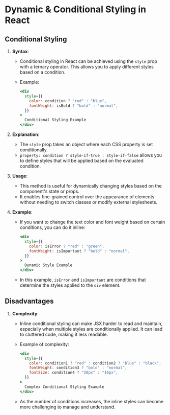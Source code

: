 # Dynamic & Conditional Styling in React

## Conditional Styling

1. **Syntax**:

   - Conditional styling in React can be achieved using the `style` prop with a ternary operator. This allows you to apply different styles based on a condition.
   - Example:

     ```jsx
     <div
       style={{
         color: condition ? "red" : "blue",
         fontWeight: isBold ? "bold" : "normal",
       }}
     >
       Conditional Styling Example
     </div>
     ```

2. **Explanation**:

   - The `style` prop takes an object where each CSS property is set conditionally.
   - `property: condition ? style-if-true : style-if-false` allows you to define styles that will be applied based on the evaluated condition.

3. **Usage**:

   - This method is useful for dynamically changing styles based on the component's state or props.
   - It enables fine-grained control over the appearance of elements without needing to switch classes or modify external stylesheets.

4. **Example**:

   - If you want to change the text color and font weight based on certain conditions, you can do it inline:

     ```jsx
     <div
       style={{
         color: isError ? "red" : "green",
         fontWeight: isImportant ? "bold" : "normal",
       }}
     >
       Dynamic Style Example
     </div>
     ```

   - In this example, `isError` and `isImportant` are conditions that determine the styles applied to the `div` element.

## Disadvantages

1. **Complexity**:

   - Inline conditional styling can make JSX harder to read and maintain, especially when multiple styles are conditionally applied. It can lead to cluttered code, making it less readable.
   - Example of complexity:

     ```jsx
     <div
       style={{
         color: condition1 ? "red" : condition2 ? "blue" : "black",
         fontWeight: condition3 ? "bold" : "normal",
         fontSize: condition4 ? "20px" : "16px",
       }}
     >
       Complex Conditional Styling Example
     </div>
     ```

   - As the number of conditions increases, the inline styles can become more challenging to manage and understand.
